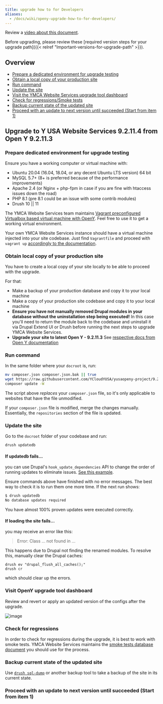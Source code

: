 ```yaml
---
title: upgrade how to for Developers
aliases:
  - /docs/wiki/openy-upgrade-how-to-for-developers/
---
```


Review a [video about this document](https://youtu.be/geeO2goJo9s).

Before upgrading, please review these [required version steps for your upgrade path]({{< relref "Important-versions-for-upgrade-path" >}}).

## Overview

- [Prepare a dedicated environment for upgrade testing](#prepare-dedicated-environment-for-upgrade-testing)
- [Obtain a local copy of your production site](#obtain-local-copy-of-your-production-site)
- [Run command](#run-command)
- [Update the site](#update-the-site)
- [Visit the YMCA Website Services upgrade tool dashboard](#visit-openy-upgrade-tool-dashboard)
- [Check for regressions/Smoke tests](#check-for-regressions)
- [Backup current state of the updated site](#backup-current-state-of-the-updated-site)
- [Proceed with an update to next version until succeeded (Start from item 1)](#proceed-with-an-update-to-next-version-until-succeeded-start-from-item-1)

## Upgrade to Y USA Website Services 9.2.11.4 from Open Y 9.2.11.3

### Prepare dedicated environment for upgrade testing

Ensure you have a working computer or virtual machine with:

- Ubuntu 20.04 (16.04, 18.04, or any decent Ubuntu LTS version) 64 bit
- MySQL 5.7+ (8+ is preferred because of the performance improvements)
- Apache 2.4 (or Nginx + php-fpm in case if you are fine with htaccess issues down the road)
- PHP 8.1 (pre 8.1 could be an issue with some contrib modules)
- Drush 10 || 11 

The YMCA Website Services team maintains [Vagrant preconfigured Virtualbox based virtual machine with OpenY](https://github.com/YCloudYUSA/yusaopeny-cibox-vm). Feel free to use it to get a working virtual environment.

Your own YMCA Website Services instance should have a virtual machine injected into your site codebase. Just find ```Vagrantfile``` and proceed with ```vagrant up``` [accordingly to the documentation](https://github.com/ymcatwincities/openy-cibox-vm/blob/master/README.md).

### Obtain local copy of your production site

You have to create a local copy of your site locally to be able to proceed with the upgrade.

For that:

- Make a backup of your production database and copy it to your local machine
- Make a copy of your production site codebase and copy it to your local machine
- **Ensure you have not manually removed Drupal modules in your database without the uninstallation step being executed!** In this case you'll need to return the module back to the codebase and uninstall it via Drupal Extend UI or Drush before running the next steps to upgrade YMCA Website Services.
- **Upgrade your site to latest Open Y - 9.2.11.3** See [respective docs from Open Y documentation](https://github.com/open-y-subprojects/openy_docs/blob/main/content/en/docs/wiki/OpenY-upgrade-how-to-for-Developers.md)

### Run command 

In the same folder where your `docroot` is, run:

```sh
mv composer.json composer.json.bak || true
wget https://raw.githubusercontent.com/YCloudYUSA/yusaopeny-project/9.2.x/composer.json
composer update -W
```

The script above *replaces* your `composer.json` file, so it's only applicable to websites that have the file unmodified.

If your `composer.json` file is modified, merge the changes manually. Essentially, the `repositories` section of the file is updated.

### Update the site

Go to the `docroot` folder of your codebase and run:

```sh
drush updatedb
```

#### If updatedb fails... 
you can use Drupal's `hook_update_dependencies` API to change the order of running updates to eliminate issues. [See this example](https://github.com/YCloudYUSA/yusaopeny/pull/1560/files).

Ensure commands above have finished with no error messages. The best way to check it is to run them one more time. If the next run shows:

```sh
$ drush updatedb
No database updates required                                                                                    [success]                               
```

You have almost 100% proven updates were executed correctly.

#### If loading the site fails...
you may receive an error like this:

> Error: Class ... not found in ... 

This happens due to Drupal not finding the renamed modules. To resolve this, manually clear the Drupal caches:

```
drush ev "drupal_flush_all_caches();"
drush cr
```

which should clear up the errors.

### Visit OpenY upgrade tool dashboard

Review and revert or apply an updated version of the configs after the upgrade.

![image](https://user-images.githubusercontent.com/563412/55151463-01759b00-5157-11e9-878e-dc744698a021.png)

### Check for regressions

In order to check for regressions during the upgrade, it is best to work with smoke tests. YMCA Website Services maintains the [smoke tests database document](https://docs.google.com/spreadsheets/d/1yLUkMgJKK94hABy107_V-1AcJbRSSEf2s4wsQto1wfI/edit?usp=sharing) you should use for the process.

### Backup current state of the updated site

Use [`drush sql-dump`](https://www.drush.org/latest/commands/sql_dump/) or another backup tool to take a backup of the site in its current state.

### Proceed with an update to next version until succeeded (Start from item 1)


